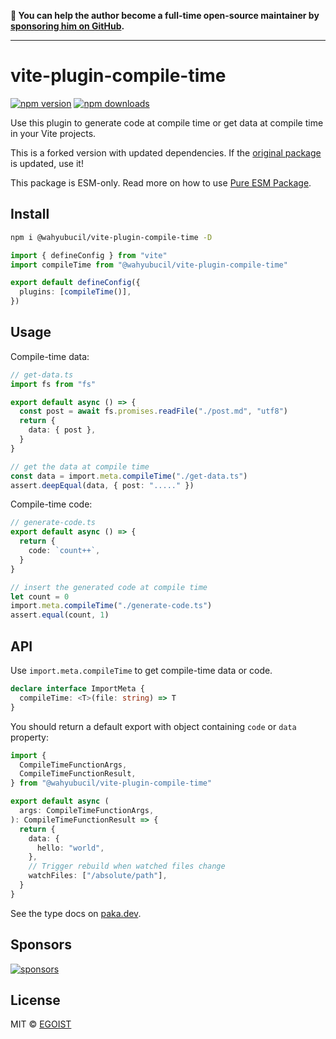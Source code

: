 **💛 You can help the author become a full-time open-source maintainer by [sponsoring him on GitHub](https://github.com/sponsors/egoist).**

---

# vite-plugin-compile-time

[![npm version](https://badgen.net/npm/v/@wahyubucil/vite-plugin-compile-time?v=2)](https://npm.im/@wahyubucil/vite-plugin-compile-time) [![npm downloads](https://badgen.net/npm/dm/@wahyubucil/vite-plugin-compile-time?v=2)](https://npm.im/@wahyubucil/vite-plugin-compile-time)

Use this plugin to generate code at compile time or get data at compile time in your Vite projects.

This is a forked version with updated dependencies. If the [original package](https://github.com/egoist/@wahyubucil/vite-plugin-compile-time) is updated, use it!

This package is ESM-only. Read more on how to use [Pure ESM Package](https://gist.github.com/sindresorhus/a39789f98801d908bbc7ff3ecc99d99c).

## Install

```bash
npm i @wahyubucil/vite-plugin-compile-time -D
```

```ts
import { defineConfig } from "vite"
import compileTime from "@wahyubucil/vite-plugin-compile-time"

export default defineConfig({
  plugins: [compileTime()],
})
```

## Usage

Compile-time data:

```ts
// get-data.ts
import fs from "fs"

export default async () => {
  const post = await fs.promises.readFile("./post.md", "utf8")
  return {
    data: { post },
  }
}

// get the data at compile time
const data = import.meta.compileTime("./get-data.ts")
assert.deepEqual(data, { post: "....." })
```

Compile-time code:

```ts
// generate-code.ts
export default async () => {
  return {
    code: `count++`,
  }
}

// insert the generated code at compile time
let count = 0
import.meta.compileTime("./generate-code.ts")
assert.equal(count, 1)
```

## API

Use `import.meta.compileTime` to get compile-time data or code.

```ts
declare interface ImportMeta {
  compileTime: <T>(file: string) => T
}
```

You should return a default export with object containing `code` or `data` property:

```ts
import {
  CompileTimeFunctionArgs,
  CompileTimeFunctionResult,
} from "@wahyubucil/vite-plugin-compile-time"

export default async (
  args: CompileTimeFunctionArgs,
): CompileTimeFunctionResult => {
  return {
    data: {
      hello: "world",
    },
    // Trigger rebuild when watched files change
    watchFiles: ["/absolute/path"],
  }
}
```

See the type docs on [paka.dev](https://paka.dev/npm/@wahyubucil/vite-plugin-compile-time#module-index-export-CompileTimeFunction).

## Sponsors

[![sponsors](https://sponsors-images.egoist.sh/sponsors.svg)](https://github.com/sponsors/egoist)

## License

MIT &copy; [EGOIST](https://github.com/sponsors/egoist)

